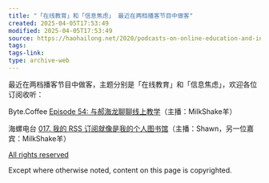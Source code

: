 ```yaml
---
title: "「在线教育」和「信息焦虑」 最近在两档播客节目中做客"
created: 2025-04-05T17:53:49
modified: 2025-04-05T17:53:49
source: https://haohailong.net/2020/podcasts-on-online-education-and-information-anxiety
tags:
tags-link:
type: archive-web
---
```

最近在两档播客节目中做客，主题分别是「在线教育」和「信息焦虑」，欢迎各位订阅收听：

Byte.Coffee [Episode 54: 与郝海龙聊聊线上教学](https://byte.coffee/55)（主播：MilkShake羊）

海螺电台 [017. 我的 RSS 订阅就像是我的个人图书馆](https://thespiral.fm/episodes/17)（主播：Shawn，另一位嘉宾：MilkShake羊）

[All rights reserved](https://wikipedia.org/wiki/Copyright)

Except where otherwise noted, content on this page is copyrighted.